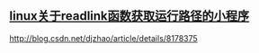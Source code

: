 ## [linux关于readlink函数获取运行路径的小程序](https://www.cnblogs.com/LiuYanYGZ/p/5499286.html)
http://blog.csdn.net/djzhao/article/details/8178375
